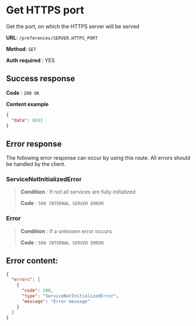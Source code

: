 # Get HTTPS port

Get the port, on which the HTTPS server will be served

**URL**: `/preferences/SERVER.HTTPS_PORT`

**Method**: `GET`

**Auth required** : YES


## Success response

**Code** : `200 OK`

**Content example**

```json
{
  "data": 8433
}
```


## Error response

The following error response can occur by using this route. All errors should be handled by the client.

### ServiceNotInitializedError
> **Condition** : If not all services are fully initialized
>
> **Code** : `500 INTERNAL SERVER ERROR`


### Error
> **Condition** : If a unknown error occurs
>
> **Code** : `500 INTERNAL SERVER ERROR`



## Error content:
```json
{
  "errors": [
    {
      "code": 500,
      "type": "ServiceNotInitializedError",
      "message": "Error message"
    }
  ]
}
```